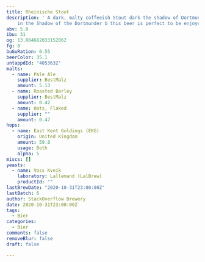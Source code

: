 ```yaml
---
title: Rheinische Stout
description: ' A dark, malty coffeeish Stout dark the shadow of Dortmunder U.Brewed
    in the Shadow of the Dortmunder U this beer is perfect to be enjoyed in the winter. '
abv: 5.8
ibu: 31
og: 13.804682033152062
fg: 0
buGuRation: 0.55
beerColor: 35.1
untappdId: "4053632"
malts:
  - name: Pale Ale
    supplier: BestMalz
    amount: 5.13
  - name: Roasted Barley
    supplier: BestMalz
    amount: 0.42
  - name: Oats, Flaked
    supplier: ""
    amount: 0.47
hops:
  - name: East Kent Goldings (EKG)
    origin: United Kingdom
    amount: 59.8
    usage: Both
    alpha: 5
miscs: []
yeasts:
  - name: Voss Kveik
    laboratory: Lallemand (LalBrew)
    productId: ""
lastBrewDate: "2020-10-31T23:00:00Z"
lastBatch: 6
author: StackOverflow Brewery
date: 2020-10-31T23:00:00Z
tags:
  - Bier
categories:
  - Bier
comments: false
removeBlur: false
draft: false

---
```

